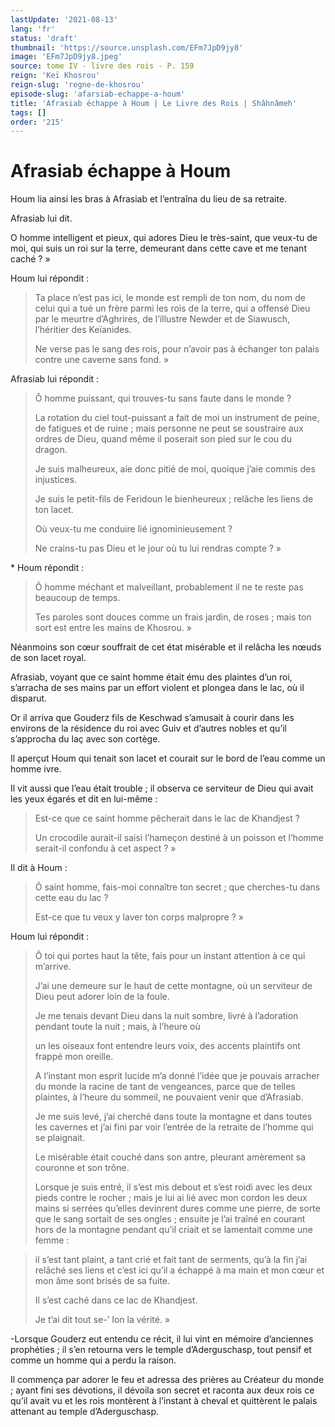 ```yaml
---
lastUpdate: '2021-08-13'
lang: 'fr'
status: 'draft'
thumbnail: 'https://source.unsplash.com/EFm7JpD9jy8'
image: 'EFm7JpD9jy8.jpeg'
source: tome IV - livre des rois - P. 159
reign: 'Keï Khosrou'
reign-slug: 'regne-de-khosrou'
episode-slug: 'afarsiab-echappe-a-houm'
title: 'Afrasiab échappe à Houm | Le Livre des Rois | Shâhnâmeh'
tags: []
order: '215'
---
```


<!-- LTeX: language=fr -->

# Afrasiab échappe à Houm

Houm lia ainsi les bras à Afrasiab et l’entraîna du lieu de sa retraite.

Afrasiab lui dit.

O homme intelligent et pieux, qui adores Dieu le très-saint, que veux-tu de moi, qui suis un roi sur la terre, demeurant dans cette cave et me tenant caché ? »

Houm lui répondit :

> Ta place n’est pas ici, le monde est rempli de ton nom, du nom de celui qui a tué un frère parmi les rois de la terre, qui a offensé Dieu par le meurtre d’Aghrires, de l’illustre Newder et de Siawusch, l’héritier des Keïanides.
>
> Ne verse pas le sang des rois, pour n’avoir pas à échanger ton palais contre une caverne sans fond. »

Afrasiab lui répondit :

> Ô homme puissant, qui trouves-tu sans faute dans le monde ?
>
> La rotation du ciel tout-puissant a fait de moi un instrument de peine, de fatigues et de ruine ; mais personne ne peut se soustraire aux ordres de Dieu, quand même il poserait son pied sur le cou du dragon.
>
> Je suis malheureux, aie donc pitié de moi, quoique j’aie commis des injustices.
>
> Je suis le petit-fils de Feridoun le bienheureux ; relâche les liens de ton lacet.
>
> Où veux-tu me conduire lié ignominieusement ?
>
> Ne crains-tu pas Dieu et le jour où tu lui rendras compte ? »

\*
Houm répondit :

> Ô homme méchant et malveillant, probablement il ne te reste pas beaucoup de temps.
>
> Tes paroles sont douces comme un frais jardin, de roses ; mais ton sort est entre les mains de Khosrou. »

Néanmoins son cœur souffrait de cet état misérable et il relâcha les nœuds de son lacet royal.

Afrasiab, voyant que ce saint homme était ému des plaintes d’un roi, s’arracha de ses mains par un effort violent et plongea dans le lac, où il disparut.

Or il arriva que Gouderz fils de Keschwad s’amusait à courir dans les environs de la résidence du roi avec Guiv et d’autres nobles et qu’il s’approcha du laç avec son cortège.

Il aperçut Houm qui tenait son lacet et courait sur le bord de l’eau comme un homme ivre.

Il vit aussi que l’eau était trouble ; il observa ce serviteur de Dieu qui avait les yeux égarés et dit en lui-même :

> Est-ce que ce saint homme pêcherait dans le lac de Khandjest ?
>
> Un crocodile aurait-il saisi l’hameçon destiné à un poisson et l’homme serait-il confondu à cet aspect ? »

Il dit à Houm :

> Ô saint homme, fais-moi connaître ton secret ; que cherches-tu dans cette eau du lac ?
>
> Est-ce que tu veux y laver ton corps malpropre ? »

Houm lui répondit :

> Ô toi qui portes haut la tête, fais pour un instant attention à ce qui m’arrive.
>
> J’ai une demeure sur le haut de cette montagne, où un serviteur de Dieu peut adorer loin de la foule.
>
> Je me tenais devant Dieu dans la nuit sombre, livré à l’adoration pendant toute la nuit ; mais, à l’heure où
>
> un les oiseaux font entendre leurs voix, des accents plaintifs ont frappé mon oreille.
>
> A l’instant mon esprit lucide m’a donné l’idée que je pouvais arracher du monde la racine de tant de vengeances, parce que de telles plaintes, à l’heure du sommeil, ne pouvaient venir que d’Afrasiab.
>
> Je me suis levé, j’ai cherché dans toute la montagne et dans toutes les cavernes et j’ai fini par voir l’entrée de la retraite de l’homme qui se plaignait.
>
> Le misérable était couché dans son antre, pleurant amèrement sa couronne et son trône.
>
> Lorsque je suis entré, il s’est mis debout et s’est roidi avec les deux pieds contre le rocher ; mais je lui ai lié avec mon cordon les deux mains si serrées qu’elles devinrent dures comme une pierre, de sorte que le sang sortait de ses ongles ; ensuite je l’ai traîné en courant hors de la montagne pendant qu’il criait et se lamentait comme une femme :

> il s’est tant plaint, a tant crié et fait tant de serments, qu’à la fin j’ai relâché ses liens et c’est ici qu’il a échappé à ma main et mon cœur et mon âme sont brisés de sa fuite.
>
> Il s’est caché dans ce lac de Khandjest.
>
> Je t’ai dit tout se-’ Ion la vérité. »

-Lorsque Gouderz eut entendu ce récit, il lui vint en mémoire d’anciennes prophéties ; il s’en retourna vers le temple d’Aderguschasp, tout pensif et comme un homme qui a perdu la raison.

Il commença par adorer le feu et adressa des prières au Créateur du monde ; ayant fini ses dévotions, il dévoila son secret et raconta aux deux rois ce qu’il avait vu et les rois montèrent à l’instant à cheval et quittèrent le palais attenant au temple d’Aderguschasp.
